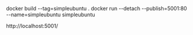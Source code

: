 docker build --tag=simpleubuntu . 
docker run --detach --publish=5001:80\
    --name=simpleubuntu simpleubuntu


http://localhost:5001/